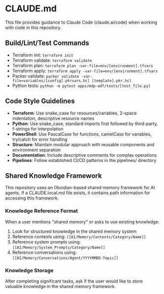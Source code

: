 # CLAUDE.md

This file provides guidance to Claude Code (claude.ai/code) when working with code in this repository.

## Build/Lint/Test Commands
- Terraform init: `terraform init`
- Terraform validate: `terraform validate`
- Terraform plan: `terraform plan -var-file=env/[environment].tfvars`
- Terraform apply: `terraform apply -var-file=env/[environment].tfvars`
- Packer validate: `packer validate -var-file=variables/[config].pkrvars.hcl [template].pkr.hcl`
- Python tests: `python -m pytest apps/mdp-adf/tests/[test_file.py]`

## Code Style Guidelines
- **Terraform**: Use snake_case for resources/variables, 2-space indentation, descriptive resource names
- **Python**: Use snake_case, standard imports first followed by third-party, f-strings for interpolation
- **PowerShell**: Use PascalCase for functions, camelCase for variables, try/catch for error handling
- **Structure**: Maintain modular approach with reusable components and environment separation
- **Documentation**: Include descriptive comments for complex operations
- **Pipelines**: Follow established CI/CD patterns in the pipelines/ directory

## Shared Knowledge Framework
This repository uses an Obsidian-based shared memory framework for AI agents. If a CLAUDE.local.md file exists, it contains path information for accessing this framework.

### Knowledge Reference Format
When a user mentions "shared memory" or asks to use existing knowledge:
1. Look for structured knowledge in the shared memory system
2. Reference contexts using: `[[AI/Memory/Contexts/Category/Name]]`
3. Reference system prompts using: `[[AI/Memory/System_Prompts/Category/Name]]`
4. Reference conversations using: `[[AI/Memory/Conversations/Agent/YYYYMMDD-Topic]]`

### Knowledge Storage
After completing significant tasks, ask if the user would like to store valuable knowledge in the shared memory framework.